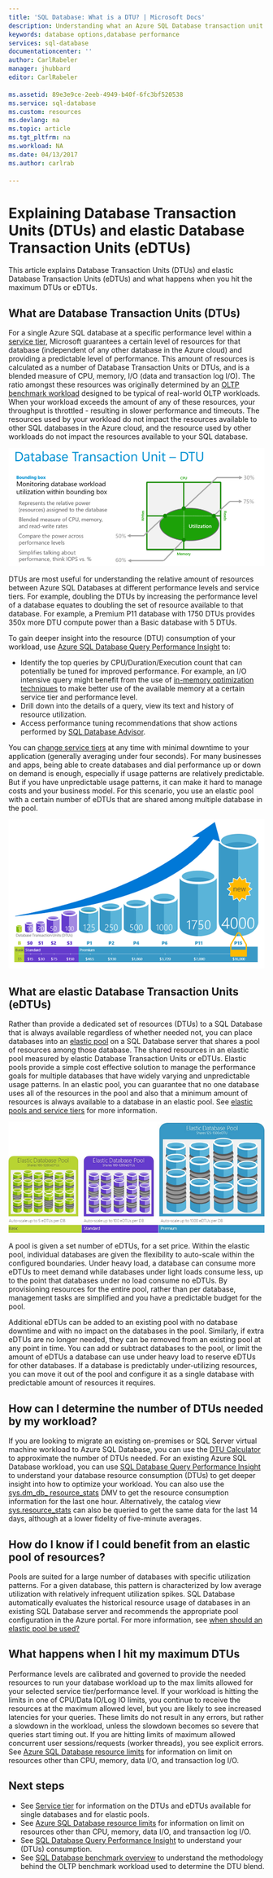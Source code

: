 ```yaml
---
title: 'SQL Database: What is a DTU? | Microsoft Docs'
description: Understanding what an Azure SQL Database transaction unit is.
keywords: database options,database performance
services: sql-database
documentationcenter: ''
author: CarlRabeler
manager: jhubbard
editor: CarlRabeler

ms.assetid: 89e3e9ce-2eeb-4949-b40f-6fc3bf520538
ms.service: sql-database
ms.custom: resources
ms.devlang: na
ms.topic: article
ms.tgt_pltfrm: na
ms.workload: NA
ms.date: 04/13/2017
ms.author: carlrab

---
```

# Explaining Database Transaction Units (DTUs) and elastic Database Transaction Units (eDTUs)
This article explains Database Transaction Units (DTUs) and elastic Database Transaction Units (eDTUs) and what happens when you hit the maximum DTUs or eDTUs.  

## What are Database Transaction Units (DTUs)
For a single Azure SQL database at a specific performance level within a [service tier](sql-database-service-tiers.md#single-database-service-tiers-and-performance-levels), Microsoft guarantees a certain level of resources for that database (independent of any other database in the Azure cloud) and providing a predictable level of performance. This amount of resources is calculated as a number of Database Transaction Units or DTUs, and is a blended measure of CPU, memory, I/O (data and transaction log I/O). The ratio amongst these resources was originally determined by an [OLTP benchmark workload](sql-database-benchmark-overview.md) designed to be typical of real-world OLTP workloads. When your workload exceeds the amount of any of these resources, your throughput is throttled - resulting in slower performance and timeouts. The resources used by your workload do not impact the resources available to other SQL databases in the Azure cloud, and the resource used by other workloads do not impact the resources available to your SQL database.

![bounding box](./media/sql-database-what-is-a-dtu/bounding-box.png)

DTUs are most useful for understanding the relative amount of resources between Azure SQL Databases at different performance levels and service tiers. For example, doubling the DTUs by increasing the performance level of a database equates to doubling the set of resource available to that database. For example, a Premium P11 database with 1750 DTUs provides 350x more DTU compute power than a Basic database with 5 DTUs.  

To gain deeper insight into the resource (DTU) consumption of your workload, use [Azure SQL Database Query Performance Insight](sql-database-query-performance.md) to:

- Identify the top queries by CPU/Duration/Execution count that can potentially be tuned for improved performance. For example, an I/O intensive query might benefit from the use of [in-memory optimization techniques](sql-database-in-memory.md) to make better use of the available memory at a certain service tier and performance level.
- Drill down into the details of a query, view its text and history of resource utilization.
- Access performance tuning recommendations that show actions performed by [SQL Database Advisor](sql-database-advisor.md).

You can [change service tiers](sql-database-service-tiers.md) at any time with minimal downtime to your application (generally averaging under four seconds). For many businesses and apps, being able to create databases and dial performance up or down on demand is enough, especially if usage patterns are relatively predictable. But if you have unpredictable usage patterns, it can make it hard to manage costs and your business model. For this scenario, you use an elastic pool with a certain number of eDTUs that are shared among multiple database in the pool.

![Intro to SQL Database: Single database DTUs by tier and level](./media/sql-database-what-is-a-dtu/single_db_dtus.png)

## What are elastic Database Transaction Units (eDTUs)
Rather than provide a dedicated set of resources (DTUs) to a SQL Database that is always available regardless of whether needed not, you can place databases into an [elastic pool](sql-database-elastic-pool.md) on a SQL Database server that shares a pool of resources among those database. The shared resources in an elastic pool measured by elastic Database Transaction Units or eDTUs. Elastic pools provide a simple cost effective solution to manage the performance goals for multiple databases that have widely varying and unpredictable usage patterns. In an elastic pool, you can guarantee that no one database uses all of the resources in the pool and also that a minimum amount of resources is always available to a database in an elastic pool. See [elastic pools and service tiers](sql-database-service-tiers.md#elastic-pool-service-tiers-and-performance-in-edtus) for more information.

![Intro to SQL Database: eDTUs by tier and level](./media/sql-database-what-is-a-dtu/sqldb_elastic_pools.png)

A pool is given a set number of eDTUs, for a set price. Within the elastic pool, individual databases are given the flexibility to auto-scale within the configured boundaries. Under heavy load, a database can consume more eDTUs to meet demand while databases under light loads consume less, up to the point that databases under no load consume no eDTUs. By provisioning resources for the entire pool, rather than per database, management tasks are simplified and you have a predictable budget for the pool.

Additional eDTUs can be added to an existing pool with no database downtime and with no impact on the databases in the pool. Similarly, if extra eDTUs are no longer needed, they can be removed from an existing pool at any point in time. You can add or subtract databases to the pool, or limit the amount of eDTUs a database can use under heavy load to reserve eDTUs for other databases. If a database is predictably under-utilizing resources, you can move it out of the pool and configure it as a single database with predictable amount of resources it requires.

## How can I determine the number of DTUs needed by my workload?
If you are looking to migrate an existing on-premises or SQL Server virtual machine workload to Azure SQL Database, you can use the [DTU Calculator](http://dtucalculator.azurewebsites.net/) to approximate the number of DTUs needed. For an existing Azure SQL Database workload, you can use [SQL Database Query Performance Insight](sql-database-query-performance.md) to understand your database resource consumption (DTUs) to get deeper insight into how to optimize your workload. You can also use the [sys.dm_db_ resource_stats](https://msdn.microsoft.com/library/dn800981.aspx) DMV to get the resource consumption information for the last one hour. Alternatively, the catalog view [sys.resource_stats](http://msdn.microsoft.com/library/dn269979.aspx) can also be queried to get the same data for the last 14 days, although at a lower fidelity of five-minute averages.

## How do I know if I could benefit from an elastic pool of resources?
Pools are suited for a large number of databases with specific utilization patterns. For a given database, this pattern is characterized by low average utilization with relatively infrequent utilization spikes. SQL Database automatically evaluates the historical resource usage of databases in an existing SQL Database server and recommends the appropriate pool configuration in the Azure portal. For more information, see [when should an elastic pool be used?](sql-database-elastic-pool.md)

## What happens when I hit my maximum DTUs
Performance levels are calibrated and governed to provide the needed resources to run your database workload up to the max limits allowed for your selected service tier/performance level. If your workload is hitting the limits in one of CPU/Data IO/Log IO limits, you continue to receive the resources at the maximum allowed level, but you are likely to see increased latencies for your queries. These limits do not result in any errors, but rather a slowdown in the workload, unless the slowdown becomes so severe that queries start timing out. If you are hitting limits of maximum allowed concurrent user sessions/requests (worker threads), you see explicit errors. See [Azure SQL Database resource limits](sql-database-resource-limits.md) for information on limit on resources other than CPU, memory, data I/O, and transaction log I/O.

## Next steps
* See [Service tier](sql-database-service-tiers.md) for information on the DTUs and eDTUs available for single databases and for elastic pools.
* See [Azure SQL Database resource limits](sql-database-resource-limits.md) for information on limit on resources other than CPU, memory, data I/O, and transaction log I/O.
* See [SQL Database Query Performance Insight](sql-database-query-performance.md) to understand your (DTUs) consumption.
* See [SQL Database benchmark overview](sql-database-benchmark-overview.md) to understand the methodology behind the OLTP benchmark workload used to determine the DTU blend.

